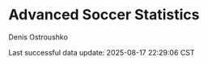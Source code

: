 # Advanced Soccer Statistics
Denis Ostroushko

<!-- gfm -->

Last successful data update: 2025-08-17 22:29:06 CST
